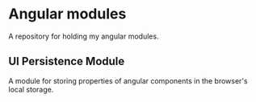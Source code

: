 # Angular modules

A repository for holding my angular modules.

## UI Persistence Module

A module for storing properties of angular components in the browser's local storage.
